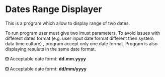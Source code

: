 # Dates Range Displayer

This is a program which allow to display range of two dates.

To run program user must give two imust parameters.
To avoid issues with different dates format (e.g. user input date format different then system data time culture)  , program accept only one date format.
Program is also displaying resuluts in the same date format.

:negative_squared_cross_mark: Acceptable date formt: **dd.mm.yyyy**

:negative_squared_cross_mark: Acceptable date formt: **dd/mm/yyyy**
